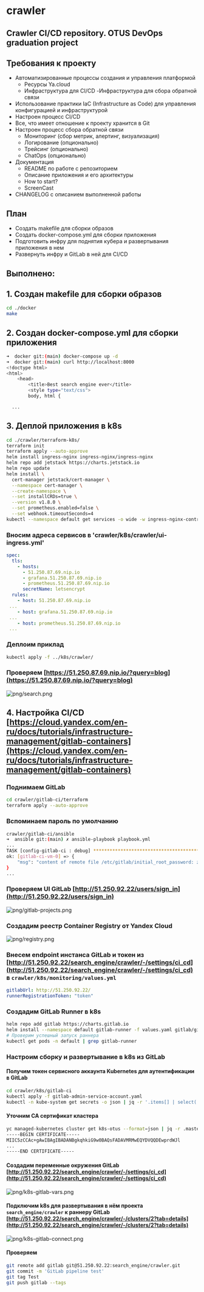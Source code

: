 # crawler
## Crawler CI/CD repository. OTUS DevOps graduation project

## Требования к проекту
- Автоматизированные процессы создания и управления платформой
  - Ресурсы Ya.cloud
  - Инфраструктура для CI/CD
  -Инфраструктура для сбора обратной связи
- Использование практики IaC (Infrastructure as Code) для управления конфигурацией и инфраструктурой
- Настроен процесс CI/CD
- Все, что имеет отношение к проекту хранится в Git
- Настроен процесс сбора обратной связи
  - Мониторинг (сбор метрик, алертинг, визуализация)
  - Логирование (опционально)
  - Трейсинг (опционально)
  - ChatOps (опционально)
- Документация
  - README по работе с репозиторием
  - Описание приложения и его архитектуры
  - How to start?
  - ScreenCast
- CHANGELOG с описанием выполненной работы

## План
- Создать makefile для сборки образов
- Создать docker-compose.yml для сборки приложения
- Подготовить инфру для поднятия кубера и развертывания приложения в нем
- Развернуть инфру и GitLab в ней для CI/CD 

## Выполнено:

## 1. Создан makefile для сборки образов
~~~bash
cd ./docker
make
~~~

## 2. Создан docker-compose.yml для сборки приложения
~~~bash
➜  docker git:(main) docker-compose up -d
➜  docker git:(main) curl http://localhost:8000
<!doctype html>
<html>
    <head>
        <title>Best search engine ever</title>
        <style type="text/css">
        body, html {

  ...
  ~~~

## 3. Деплой приложения в k8s
~~~bash
cd ./crawler/terraform-k8s/  
terraform init
terraform apply --auto-approve
helm install ingress-nginx ingress-nginx/ingress-nginx
helm repo add jetstack https://charts.jetstack.io
helm repo update
helm install \
  cert-manager jetstack/cert-manager \
  --namespace cert-manager \
  --create-namespace \
  --set installCRDs=true \
  --version v1.8.0 \
  --set prometheus.enabled=false \
  --set webhook.timeoutSeconds=4
kubectl --namespace default get services -o wide -w ingress-nginx-controller
~~~

### Вносим адреса сервисов в 'crawler/k8s/crawler/ui-ingress.yml'
~~~yaml
spec:
  tls:
    - hosts:
      - 51.250.87.69.nip.io
      - grafana.51.250.87.69.nip.io
      - prometheus.51.250.87.69.nip.io
      secretName: letsencrypt
  rules:
    - host: 51.250.87.69.nip.io
 ...
    - host: grafana.51.250.87.69.nip.io
 ...
    - host: prometheus.51.250.87.69.nip.io
 ...
 ~~~


### Деплоим приклад
~~~bash
kubectl apply -f ../k8s/crawler/
~~~

### Проверяем [https://51.250.87.69.nip.io/?query=blog](https://51.250.87.69.nip.io/?query=blog)
![png/search.png](png/search.png)


## 4. Настройка CI/CD [https://cloud.yandex.com/en-ru/docs/tutorials/infrastructure-management/gitlab-containers](https://cloud.yandex.com/en-ru/docs/tutorials/infrastructure-management/gitlab-containers)

### Поднимаем GitLab
~~~bash
cd crawler/gitlab-ci/terraform
terraform apply --auto-approve
~~~

### Вспоминаем пароль по умолчанию
~~~bash
crawler/gitlab-ci/ansible
➜  ansible git:(main) ✗ ansible-playbook playbook.yml
...
TASK [config-gitlab-ci : debug] **************************************************************************************************************************************************************************************************************************************************
ok: [gitlab-ci-vm-0] => {
    "msg": "content of remote file /etc/gitlab/initial_root_password: z7M17GY5B4l259DH0HINubh8tVnzNRotf4E3jJ6nAC8="
}
...
~~~

### Проверяем UI GitLab [http://51.250.92.22/users/sign_in](http://51.250.92.22/users/sign_in)
![png/gitlab-projects.png](png/gitlab-projects.png)


### Создадим реестр Container Registry от Yandex Cloud
![png/registry.png](png/registry.png)


### Внесем endpoint инстанса GitLab и токен из [http://51.250.92.22/search_engine/crawler/-/settings/ci_cd](http://51.250.92.22/search_engine/crawler/-/settings/ci_cd) в `crawler/k8s/monitoring/values.yml`
~~~yml
gitlabUrl: http://51.250.92.22/
runnerRegistrationToken: "token"
~~~

### Создадим GitLab Runner в k8s
~~~bash
helm repo add gitlab https://charts.gitlab.io
helm install --namespace default gitlab-runner -f values.yaml gitlab/gitlab-runner
# Проверим успешный запуск раннера
kubectl get pods -n default | grep gitlab-runner
~~~

### Настроим сборку и развертывание в k8s из GitLab

#### Получим токен сервисного аккаунта Kubernetes для аутентификации в GitLab 
~~~bash
cd crawler/k8s/gitlab-ci
kubectl apply -f gitlab-admin-service-account.yaml
kubectl -n kube-system get secrets -o json | jq -r '.items[] | select(.metadata.name | startswith("gitlab-admin")) | .data.token' | base64 --decode > token.txt
~~~

#### Уточним CA сертификат кластера
~~~bash
yc managed-kubernetes cluster get k8s-otus --format=json | jq -r .master.master_auth.cluster_ca_certificate
-----BEGIN CERTIFICATE-----
MIIC5zCCAc+gAwIBAgIBADANBgkqhkiG9w0BAQsFADAVMRMwEQYDVQQDEwprdWJl
...
-----END CERTIFICATE-----
~~~

#### Создадим переменные окружения GitLab [http://51.250.92.22/search_engine/crawler/-/settings/ci_cd](http://51.250.92.22/search_engine/crawler/-/settings/ci_cd)
![png/k8s-gitlab-vars.png](png/k8s-gitlab-vars.png)


#### Подключим k8s для развертывания в нём проекта `search_engine/crawler` к раннеру GitLab [http://51.250.92.22/search_engine/crawler/-/clusters/2?tab=details](http://51.250.92.22/search_engine/crawler/-/clusters/2?tab=details)
![png/k8s-gitlab-connect.png](png/k8s-gitlab-connect.png)

#### Проверяем
~~~bash
git remote add gitlab git@51.250.92.22:search_engine/crawler.git
git commit -m 'GitLab pipeline test'
git tag Test
git push gitlab --tags
~~~
